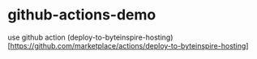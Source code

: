 # github-actions-demo
use github action (deploy-to-byteinspire-hosting)[https://github.com/marketplace/actions/deploy-to-byteinspire-hosting]
